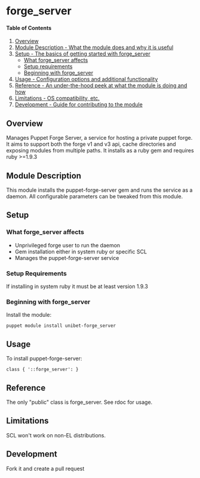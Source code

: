 # forge_server

#### Table of Contents

1. [Overview](#overview)
2. [Module Description - What the module does and why it is useful](#module-description)
3. [Setup - The basics of getting started with forge_server](#setup)
    * [What forge_server affects](#what-forge_server-affects)
    * [Setup requirements](#setup-requirements)
    * [Beginning with forge_server](#beginning-with-forge_server)
4. [Usage - Configuration options and additional functionality](#usage)
5. [Reference - An under-the-hood peek at what the module is doing and how](#reference)
5. [Limitations - OS compatibility, etc.](#limitations)
6. [Development - Guide for contributing to the module](#development)

## Overview

Manages Puppet Forge Server, a service for hosting a private puppet forge. It aims to support both the forge v1 and v3 api, cache directories and exposing modules from multiple paths. It installs as a ruby gem and requires ruby >=1.9.3

## Module Description

This module installs the puppet-forge-server gem and runs the service as a daemon. All configurable parameters can be tweaked from this module.

## Setup

### What forge_server affects

* Unprivileged forge user to run the daemon
* Gem installation either in system ruby or specific SCL
* Manages the puppet-forge-server service

### Setup Requirements

If installing in system ruby it must be at least version 1.9.3

### Beginning with forge_server

Install the module:

```
puppet module install unibet-forge_server
```

## Usage

To install puppet-forge-server:

```
class { '::forge_server': }
```

## Reference

The only "public" class is forge_server. See rdoc for usage.

## Limitations

SCL won't work on non-EL distributions.

## Development

Fork it and create a pull request
